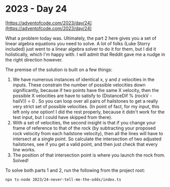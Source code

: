 # 2023 - Day 24

[https://adventofcode.com/2023/day/24](https://adventofcode.com/2023/day/24)

What a problem today was. Ultimately, the part 2 here gives you a set of linear
algebra equations you need to solve. A lot of folks (Luke Storry included) just
went to a linear algebra solver to do it for them, but I did it holistically,
which I'm happy with. I will admit that Reddit gave me a nudge in the right
direction however.

The premise of the solution is built on a few things:

1. We have numerous instances of identical x, y and z velocities in the inputs. These constrain the number of possible velocities down significantly, because if two points have the same X velocity, then the possible X velocities are have to satisfy to (DistanceDif % (rockV - hailV)) = 0 . So you can loop over all pairs of hailstones to get a really very strict set of possible velocities. (In point of fact, for my input, this left only one option! I did the rest properly, because it didn't work for the test input, but I could have skipped from there).
2. With a set of velocities, the second insight is that if you change your frame of reference to that of the rock (by subtracting your proposed rock velocity from each hailstone velocity), then all the lines will have to intersect at a single point. So calculate the intersection of two adjusted hailstones, see if you get a valid point, and then just check that every line works.
3. The position of that intersection point is where you launch the rock from. Solved!

To solve both parts 1 and 2, run the following from the project root:

```sh
npx ts-node 2023/24-never-tell-me-the-odds/index.ts
```
